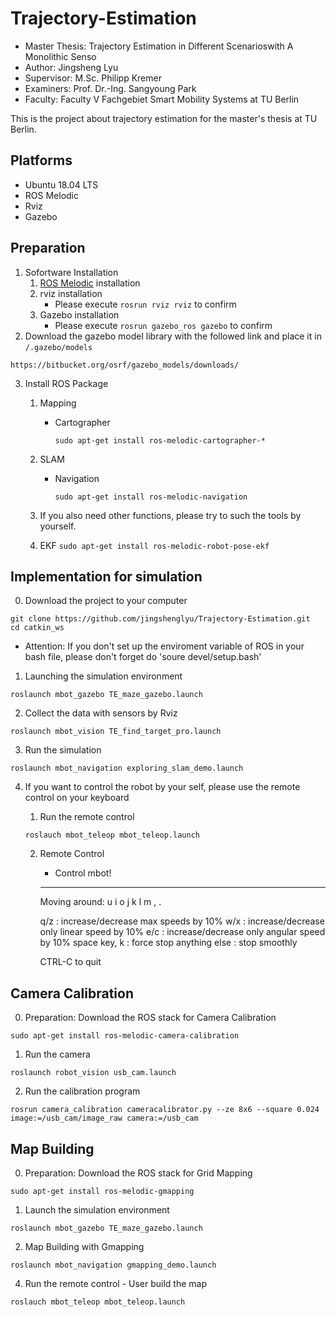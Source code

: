 

<!--
 * @Author       : Jingsheng Lyu
 * @Date         : 2021-07-03 18:34:33
 * @LastEditors  : Jingsheng Lyu
 * @LastEditTime : 2021-09-25 18:35:06
 * @FilePath     : /undefined/home/jingsheng/Trajectory-Estimation/README.md
 * @Github       : https://github.com/jingshenglyu
 * @Web          : https://jingshenglyu.github.io/
 * @E-Mail       : jingshenglyu@gmail.com
-->
# Trajectory-Estimation
* Master Thesis: Trajectory Estimation in Different Scenarioswith A Monolithic Senso
* Author: Jingsheng Lyu
* Supervisor: M.Sc. Philipp Kremer
* Examiners: Prof. Dr.-Ing. Sangyoung Park
* Faculty: Faculty V Fachgebiet Smart Mobility Systems at TU Berlin

This is the project about trajectory estimation for the master's thesis at TU Berlin. 

## Platforms

* Ubuntu 18.04 LTS
* ROS Melodic
* Rviz
* Gazebo

## Preparation

1. Sofortware Installation
    1. [ROS Melodic](http://wiki.ros.org/melodic/Installation) installation
    2. rviz installation
        * Please execute `rosrun rviz rviz` to confirm 
    3. Gazebo installation
        * Please execute `rosrun gazebo_ros gazebo` to confirm
2. Download the gazebo model library with the followed link and place it in `/.gazebo/models`
```
https://bitbucket.org/osrf/gazebo_models/downloads/
```

3. Install ROS Package
    1. Mapping
        * Cartographer 
            ```
            sudo apt-get install ros-melodic-cartographer-*
            ```
    2. SLAM
        * Navigation
            ```
            sudo apt-get install ros-melodic-navigation
            ```
    3. If you also need other functions, please try to such the tools by yourself.

    4. EKF 
            ```
            sudo apt-get install ros-melodic-robot-pose-ekf
            ```


## Implementation for simulation 

0. Download the project to your computer
```
git clone https://github.com/jingshenglyu/Trajectory-Estimation.git
cd catkin_ws
```

* Attention: If you don't set up the enviroment variable of ROS in your bash file, please don't forget do 'soure devel/setup.bash'

1. Launching the simulation environment
```
roslaunch mbot_gazebo TE_maze_gazebo.launch 
```

2. Collect the data with sensors by Rviz
```
roslaunch mbot_vision TE_find_target_pro.launch
```

3. Run the simulation
```
roslaunch mbot_navigation exploring_slam_demo.launch
```

4. If you want to control the robot by your self, please use the remote control on your keyboard

    1. Run the remote control
    ```
    roslauch mbot_teleop mbot_teleop.launch
    ```
    2. Remote Control
        * Control mbot!
        ---------------------------
        Moving around:
        u    i    o
        j    k    l
        m    ,    .

        q/z : increase/decrease max speeds by 10%
        w/x : increase/decrease only linear speed by 10%
        e/c : increase/decrease only angular speed by 10%
        space key, k : force stop
        anything else : stop smoothly

        CTRL-C to quit

## Camera Calibration

0. Preparation: Download the ROS stack for Camera Calibration
```
sudo apt-get install ros-melodic-camera-calibration
```

1. Run the camera
```
roslaunch robot_vision usb_cam.launch
```

2. Run the calibration program
```
rosrun camera_calibration cameracalibrator.py --ze 8x6 --square 0.024 image:=/usb_cam/image_raw camera:=/usb_cam
```

## Map Building

0. Preparation: Download the ROS stack for Grid Mapping
```
sudo apt-get install ros-melodic-gmapping
```

1. Launch the simulation environment
```
roslaunch mbot_gazebo TE_maze_gazebo.launch 
```

2. Map Building with Gmapping
```
roslaunch mbot_navigation gmapping_demo.launch 
```


4. Run the remote control - User build the map
```
roslauch mbot_teleop mbot_teleop.launch
```